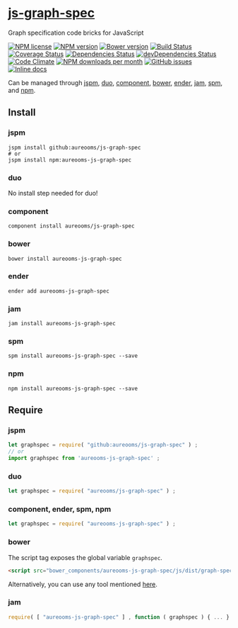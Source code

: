 [js-graph-spec](http://aureooms.github.io/js-graph-spec)
==

Graph specification code bricks for JavaScript

[![NPM license](http://img.shields.io/npm/l/aureooms-js-graph-spec.svg?style=flat)](https://raw.githubusercontent.com/aureooms/js-graph-spec/master/LICENSE)
[![NPM version](http://img.shields.io/npm/v/aureooms-js-graph-spec.svg?style=flat)](https://www.npmjs.org/package/aureooms-js-graph-spec)
[![Bower version](http://img.shields.io/bower/v/aureooms-js-graph-spec.svg?style=flat)](http://bower.io/search/?q=aureooms-js-graph-spec)
[![Build Status](http://img.shields.io/travis/aureooms/js-graph-spec.svg?style=flat)](https://travis-ci.org/aureooms/js-graph-spec)
[![Coverage Status](http://img.shields.io/coveralls/aureooms/js-graph-spec.svg?style=flat)](https://coveralls.io/r/aureooms/js-graph-spec)
[![Dependencies Status](http://img.shields.io/david/aureooms/js-graph-spec.svg?style=flat)](https://david-dm.org/aureooms/js-graph-spec#info=dependencies)
[![devDependencies Status](http://img.shields.io/david/dev/aureooms/js-graph-spec.svg?style=flat)](https://david-dm.org/aureooms/js-graph-spec#info=devDependencies)
[![Code Climate](http://img.shields.io/codeclimate/github/aureooms/js-graph-spec.svg?style=flat)](https://codeclimate.com/github/aureooms/js-graph-spec)
[![NPM downloads per month](http://img.shields.io/npm/dm/aureooms-js-graph-spec.svg?style=flat)](https://www.npmjs.org/package/aureooms-js-graph-spec)
[![GitHub issues](http://img.shields.io/github/issues/aureooms/js-graph-spec.svg?style=flat)](https://github.com/aureooms/js-graph-spec/issues)
[![Inline docs](http://inch-ci.org/github/aureooms/js-graph-spec.svg?branch=master&style=shields)](http://inch-ci.org/github/aureooms/js-graph-spec)

Can be managed through [jspm](https://github.com/jspm/jspm-cli),
[duo](https://github.com/duojs/duo),
[component](https://github.com/componentjs/component),
[bower](https://github.com/bower/bower),
[ender](https://github.com/ender-js/Ender),
[jam](https://github.com/caolan/jam),
[spm](https://github.com/spmjs/spm),
and [npm](https://github.com/npm/npm).

## Install

### jspm
```terminal
jspm install github:aureooms/js-graph-spec
# or
jspm install npm:aureooms-js-graph-spec
```
### duo
No install step needed for duo!

### component
```terminal
component install aureooms/js-graph-spec
```

### bower
```terminal
bower install aureooms-js-graph-spec
```

### ender
```terminal
ender add aureooms-js-graph-spec
```

### jam
```terminal
jam install aureooms-js-graph-spec
```

### spm
```terminal
spm install aureooms-js-graph-spec --save
```

### npm
```terminal
npm install aureooms-js-graph-spec --save
```

## Require
### jspm
```js
let graphspec = require( "github:aureooms/js-graph-spec" ) ;
// or
import graphspec from 'aureooms-js-graph-spec' ;
```
### duo
```js
let graphspec = require( "aureooms/js-graph-spec" ) ;
```

### component, ender, spm, npm
```js
let graphspec = require( "aureooms-js-graph-spec" ) ;
```

### bower
The script tag exposes the global variable `graphspec`.
```html
<script src="bower_components/aureooms-js-graph-spec/js/dist/graph-spec.min.js"></script>
```
Alternatively, you can use any tool mentioned [here](http://bower.io/docs/tools/).

### jam
```js
require( [ "aureooms-js-graph-spec" ] , function ( graphspec ) { ... } ) ;
```